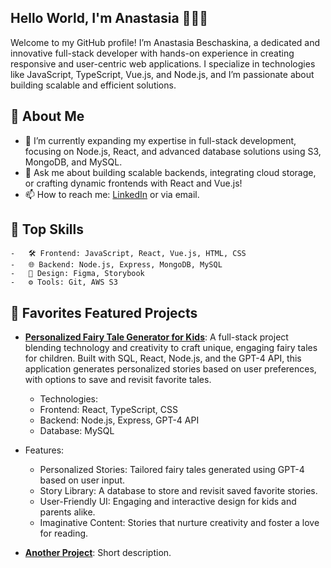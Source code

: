 ## Hello World, I'm Anastasia 👩🏻‍💻

Welcome to my GitHub profile! I’m Anastasia Beschaskina, a dedicated and innovative full-stack developer with hands-on experience in creating responsive and user-centric web applications. I specialize in technologies like JavaScript, TypeScript, Vue.js, and Node.js, and I’m passionate about building scalable and efficient solutions.

## 🚀 About Me

- 🌱 I’m currently expanding my expertise in full-stack development, focusing on Node.js, React, and advanced database solutions using S3, MongoDB, and MySQL.
- 💬 Ask me about building scalable backends, integrating cloud storage, or crafting dynamic frontends with React and Vue.js!
- 📫 How to reach me: [LinkedIn](https://www.linkedin.com/in/anastasiabeschaskina) or via email.

## 🔧 Top Skills

	-	🛠 Frontend: JavaScript, React, Vue.js, HTML, CSS
	-	🌐 Backend: Node.js, Express, MongoDB, MySQL
	-	🎨 Design: Figma, Storybook
	-	⚙ Tools: Git, AWS S3

 ## 📂 Favorites Featured Projects

 - **[Personalized Fairy Tale Generator for Kids](https://github.com/AnastasiaBeschaskina/NastyaBesch.github.io)**:
   A full-stack project blending technology and creativity to craft unique, engaging fairy tales for children. Built with SQL, React, Node.js, and the GPT-4 API, this application generates personalized stories based on user preferences, with options to save and revisit favorite tales.
   - Technologies:
	-	Frontend: React, TypeScript, CSS
	-	Backend: Node.js, Express, GPT-4 API
	-	Database: MySQL
 -	Features:
	-	Personalized Stories: Tailored fairy tales generated using GPT-4 based on user input.
	-	Story Library: A database to store and revisit saved favorite stories.
	-	User-Friendly UI: Engaging and interactive design for kids and parents alike.
	-	Imaginative Content: Stories that nurture creativity and foster a love for reading.
 
- **[Another Project](https://github.com/yourusername/anotherproject)**: Short description.
